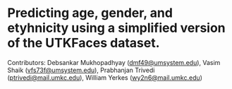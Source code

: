 # Predicting age, gender, and etyhnicity using a simplified version of the UTKFaces dataset.

Contributors: Debsankar Mukhopadhyay (dmf49@umsystem.edu), Vasim Shaik (vfs73f@umsystem.edu), Prabhanjan Trivedi (ptrivedi@mail.umkc.edu), William Yerkes (wy2n6@mail.umkc.edu)
